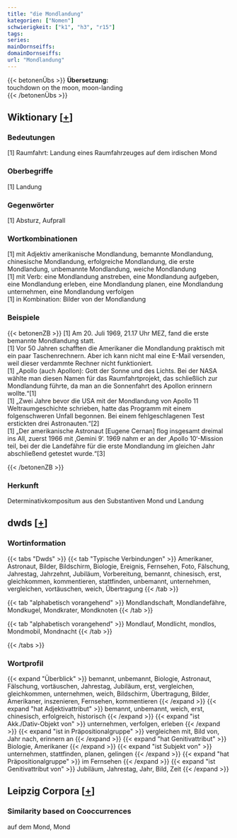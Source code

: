 ```yaml
---
title: "die Mondlandung"
kategorien: ["Nomen"]
schwierigkeit: ["k1", "h3", "r15"]
tags:
series:
mainDornseiffs:
domainDornseiffs:
url: "Mondlandung"
---
```


{{< betonenÜbs >}}
**Übersetzung:**  
touchdown  on the moon, moon-landing  
{{< /betonenÜbs >}}

## Wiktionary [[+](https://de.wiktionary.org/wiki/Mondlandung)]

### Bedeutungen
[1] Raumfahrt: Landung eines Raumfahrzeuges auf dem irdischen Mond  

### Oberbegriffe
[1] Landung  

### Gegenwörter
[1] Absturz, Aufprall  

### Wortkombinationen
[1] mit Adjektiv amerikanische Mondlandung, bemannte Mondlandung, chinesische Mondlandung, erfolgreiche Mondlandung, die erste Mondlandung, unbemannte Mondlandung, weiche Mondlandung  
[1] mit Verb: eine Mondlandung anstreben, eine Mondlandung aufgeben, eine Mondlandung erleben, eine Mondlandung planen, eine Mondlandung unternehmen, eine Mondlandung verfolgen  
[1] in Kombination: Bilder von der Mondlandung  

### Beispiele
{{< betonenZB >}}
[1] Am 20. Juli 1969, 21.17 Uhr MEZ, fand die erste bemannte Mondlandung statt.  
[1] Vor 50 Jahren schafften die Amerikaner die Mondlandung praktisch mit ein paar Taschenrechnern. Aber ich kann nicht mal eine E-Mail versenden, weil dieser verdammte Rechner nicht funktioniert.  
[1] „Apollo (auch Apollon): Gott der Sonne und des Lichts. Bei der NASA wählte man diesen Namen für das Raumfahrtprojekt, das schließlich zur Mondlandung führte, da man an die Sonnenfahrt des Apollon erinnern wollte.“[1]  
[1] „Zwei Jahre bevor die USA mit der Mondlandung von Apollo 11 Weltraumgeschichte schrieben, hatte das Programm mit einem folgenschweren Unfall begonnen. Bei einem fehlgeschlagenen Test erstickten drei Astronauten.“[2]  
[1] „Der amerikanische Astronaut [Eugene Cernan] flog insgesamt dreimal ins All, zuerst 1966 mit ‚Gemini 9‘. 1969 nahm er an der ‚Apollo 10‘-Mission teil, bei der die Landefähre für die erste Mondlandung im gleichen Jahr abschließend getestet wurde.“[3]  

{{< /betonenZB >}}
### Herkunft
Determinativkompositum aus den Substantiven Mond und Landung  



## dwds [[+](https://www.dwds.de/wb/Mondlandung)]

### Wortinformation
{{< tabs "Dwds" >}}
{{< tab "Typische Verbindungen" >}}
Amerikaner, Astronaut, Bilder, Bildschirm, Biologie, Ereignis, Fernsehen, Foto, Fälschung, Jahrestag, Jahrzehnt, Jubiläum, Vorbereitung, bemannt, chinesisch, erst, gleichkommen, kommentieren, stattfinden, unbemannt, unternehmen, vergleichen, vortäuschen, weich, Übertragung
{{< /tab >}}

{{< tab "alphabetisch vorangehend" >}}
Mondlandschaft, Mondlandefähre, Mondkugel, Mondkrater, Mondknoten
{{< /tab >}}

{{< tab "alphabetisch vorangehend" >}}
Mondlauf, Mondlicht, mondlos, Mondmobil, Mondnacht
{{< /tab >}}

{{< /tabs >}}

### Wortprofil
{{< expand "Überblick" >}} bemannt, unbemannt, Biologie, Astronaut, Fälschung, vortäuschen, Jahrestag, Jubiläum, erst, vergleichen, gleichkommen, unternehmen, weich, Bildschirm, Übertragung, Bilder, Amerikaner, inszenieren, Fernsehen, kommentieren {{< /expand >}}
{{< expand "hat Adjektivattribut" >}} bemannt, unbemannt, weich, erst, chinesisch, erfolgreich, historisch {{< /expand >}}
{{< expand "ist Akk./Dativ-Objekt von" >}} unternehmen, verfolgen, erleben {{< /expand >}}
{{< expand "ist in Präpositionalgruppe" >}} vergleichen mit, Bild von, Jahr nach, erinnern an {{< /expand >}}
{{< expand "hat Genitivattribut" >}} Biologie, Amerikaner {{< /expand >}}
{{< expand "ist Subjekt von" >}} unternehmen, stattfinden, planen, gelingen {{< /expand >}}
{{< expand "hat Präpositionalgruppe" >}} im Fernsehen {{< /expand >}}
{{< expand "ist Genitivattribut von" >}} Jubiläum, Jahrestag, Jahr, Bild, Zeit {{< /expand >}}

## Leipzig Corpora [[+](https://corpora.uni-leipzig.de/en/res?word=Mondlandung&corpusId=deu_newscrawl-public_2018)]


### Similarity based on Cooccurrences
auf dem Mond, Mond

